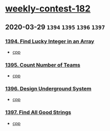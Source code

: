 # [weekly-contest-182](https://leetcode.com/contest/weekly-contest-182/)

## 2020-03-29 `1394` `1395` `1396` `1397` 

### [1394. Find Lucky Integer in an Array](https://leetcode.com/problems/find-lucky-integer-in-an-array/)

- [cpp](https://github.com/xfmeng17/leetcode/blob/master/cpp/1394.cpp)


### [1395. Count Number of Teams](https://leetcode.com/problems/count-number-of-teams/)

- [cpp](https://github.com/xfmeng17/leetcode/blob/master/cpp/1395.cpp)


### [1396. Design Underground System](https://leetcode.com/problems/design-underground-system/)

- [cpp](https://github.com/xfmeng17/leetcode/blob/master/cpp/1396.cpp)


### [1397. Find All Good Strings](https://leetcode.com/problems/find-all-good-strings/)

- [cpp](https://github.com/xfmeng17/leetcode/blob/master/cpp/1397.cpp)


